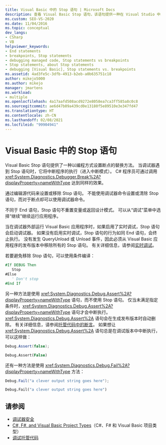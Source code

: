 ```yaml
---
title: Visual Basic 中的 Stop 语句 | Microsoft Docs
description: 查看 Visual Basic Stop 语句，该语句提供一种在 Visual Studio 中以编程方式设置断点的替代方法。
ms.custom: SEO-VS-2020
ms.date: 11/04/2016
ms.topic: conceptual
dev_langs:
- CSharp
- VB
helpviewer_keywords:
- End statements
- breakpoints, Stop statements
- debugging managed code, Stop statements vs breakpoints
- Stop statements, about Stop statements
- debugging [Visual Basic], Stop statements vs. breakpoints
ms.assetid: 4ad3fe5c-3dfb-4913-b2eb-a0b635751c18
author: mikejo5000
ms.author: mikejo
manager: jmartens
ms.workload:
- multiple
ms.openlocfilehash: 4a17aafd508acd9272e8058ea7ca3ff585a8c0c8
ms.sourcegitcommit: ae6d47b09a439cd0e13180f5e89510e3e347fd47
ms.translationtype: HT
ms.contentlocale: zh-CN
ms.lasthandoff: 02/08/2021
ms.locfileid: "99904941"
---
```

# <a name="stop-statements-in-visual-basic"></a>Visual Basic 中的 Stop 语句

Visual Basic Stop 语句提供了一种以编程方式设置断点的替换方法。 当调试器遇到 Stop 语句时，它将中断程序的执行（进入中断模式）。 C# 程序员可通过调用 <xref:System.Diagnostics.Debugger.Break%2A?displayProperty=nameWithType> 达到同样的效果。

通过编辑源代码来设置或移除 Stop 语句。 不能使用调试器命令设置或清除 Stop 语句，而对于断点却可以使用调试器命令。

不同于 End 语句，Stop 语句不重置变量或返回设计模式。 可以从“调试”菜单中选择“继续”继续运行应用程序。

当在调试器外部运行 Visual Basic 应用程序时，如果启用了实时调试，Stop 语句会启动调试器。 如果没有启用实时调试，Stop 语句的行为如同 End 语句，会终止执行。 没有发生 QueryUnload 或 Unload 事件，因此必须从 Visual Basic 应用程序的发布版本中移除所有的 Stop 语句。 有关详细信息，请参阅[实时调试](just-in-time-debugging-in-visual-studio.md)。

 若要避免移除 Stop 语句，可以使用条件编译：

```vb
#If DEBUG Then
   Stop
#Else
   ' Don't stop
#End If
```

另一种方法是使用 <xref:System.Diagnostics.Debug.Assert%2A?displayProperty=nameWithType> 语句，而不使用 Stop 语句。 仅当未满足指定条件时，<xref:System.Diagnostics.Debug.Assert%2A?displayProperty=nameWithType> 语句才会中断执行。 <xref:System.Diagnostics.Debug.Assert%2A> 语句会在生成发布版本时自动删除。 有关详细信息，请参阅[托管代码中的断言](assertions-in-managed-code.md)。 如果想让 <xref:System.Diagnostics.Debug.Assert%2A> 语句总是在调试版本中中断执行，可以这样做：

```csharp
Debug.Assert(false);
```

```vb
Debug.Assert(False)
```

还有一种方法是使用 <xref:System.Diagnostics.Debug.Fail%2A?displayProperty=nameWithType> 方法：

```csharp
Debug.Fail("a clever output string goes here");
```

```vb
Debug.Fail("a clever output string goes here")
```

## <a name="see-also"></a>请参阅

- [调试器安全](debugger-security.md)
- [C#, F#, and Visual Basic Project Types](debugging-preparation-csharp-f-hash-and-visual-basic-project-types.md)（C#、F# 和 Visual Basic 项目类型）
- [调试托管代码](debugging-managed-code.md)
